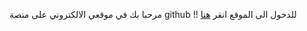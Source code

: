 مرحبا بك في موقعي الالكتروني على منصة github !!
للدخول الى الموقع انقر <a href="https://xfya0.github.io/Mywebsite/index.html">هنا</a>
